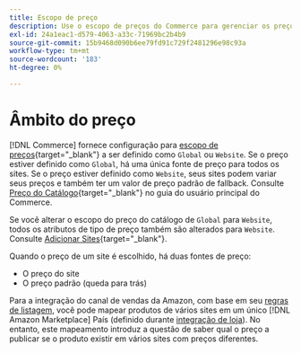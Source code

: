 ```yaml
---
title: Escopo de preço
description: Use o escopo de preços do Commerce para gerenciar os preços de acordo com vários sites ou globalmente.
exl-id: 24a1eac1-d579-4063-a33c-71969bc2b4b9
source-git-commit: 15b9468d090b6ee79fd91c729f2481296e98c93a
workflow-type: tm+mt
source-wordcount: '183'
ht-degree: 0%

---
```


# Âmbito do preço

[!DNL Commerce] fornece configuração para [escopo de preços](https://docs.magento.com/user-guide/configuration/catalog/catalog.html#price){target=&quot;_blank&quot;} a ser definido como `Global` ou `Website`. Se o preço estiver definido como `Global`, há uma única fonte de preço para todos os sites. Se o preço estiver definido como `Website`, seus sites podem variar seus preços e também ter um valor de preço padrão de fallback. Consulte [Preço do Catálogo](https://docs.magento.com/user-guide/configuration/catalog/catalog.html#price){target=&quot;_blank&quot;} no guia do usuário principal do Commerce.

Se você alterar o escopo do preço do catálogo de `Global` para `Website`, todos os atributos de tipo de preço também são alterados para `Website`. Consulte [Adicionar Sites](https://docs.magento.com/user-guide/stores/stores-all-create-website.html){target=&quot;_blank&quot;}.

Quando o preço de um site é escolhido, há duas fontes de preço:

- O preço do site
- O preço padrão (queda para trás)

Para a integração do canal de vendas da Amazon, com base em seu [regras de listagem](./listing-rules.md), você pode mapear produtos de vários sites em um único [!DNL Amazon Marketplace] País (definido durante [integração de loja](./store-integration.md)). No entanto, este mapeamento introduz a questão de saber qual o preço a publicar se o produto existir em vários sites com preços diferentes.
